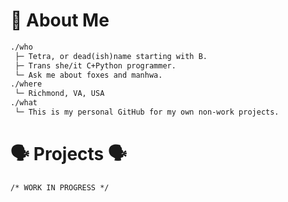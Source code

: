 # 👋 About Me
```html
./who
 ├─ Tetra, or dead(ish)name starting with B.
 ├─ Trans she/it C+Python programmer.
 └─ Ask me about foxes and manhwa.
./where
 └─ Richmond, VA, USA
./what
 └─ This is my personal GitHub for my own non-work projects.
```

# 🗣️ Projects 🗣️
```html
/* WORK IN PROGRESS */
```
